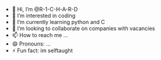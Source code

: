 - 👋 Hi, I’m @R-1-C-H-A-R-D
- 👀 I’m interested in coding
- 🌱 I’m currently learning python and C
- 💞️ I’m looking to collaborate on companies with vacancies
- 📫 How to reach me ...
- 😄 Pronouns: ...
- ⚡ Fun fact: im selftaught

<!---
R-1-C-H-A-R-D/R-1-C-H-A-R-D is a ✨ special ✨ repository because its `README.md` (this file) appears on your GitHub profile.
You can click the Preview link to take a look at your changes.
--->
